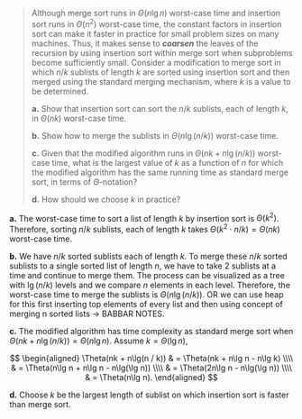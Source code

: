 > Although merge sort runs in $\Theta(n\lg n)$ worst-case time and insertion sort runs in $\Theta(n^2)$ worst-case time, the constant factors in insertion sort can make it faster in practice for small problem sizes on many machines. Thus, it makes sense to **_coarsen_** the leaves of the recursion by using insertion sort within merge sort when subproblems become sufficiently small. Consider a modification to merge sort in which $n / k$ sublists of length $k$ are sorted using insertion sort and then merged using the standard merging mechanism, where $k$ is a value to be determined.
>
> **a.** Show that insertion sort can sort the $n / k$ sublists, each of length $k$, in $\Theta(nk)$ worst-case time.
>
> **b.** Show how to merge the sublists in $\Theta(n\lg(n / k))$ worst-case time.
>
> **c.** Given that the modified algorithm runs in $\Theta(nk + n\lg(n / k))$ worst-case time, what is the largest value of $k$ as a function of $n$ for which the modified algorithm has the same running time as standard merge sort, in terms of $\Theta$-notation?
>
> **d.** How should we choose $k$ in practice?

**a.** The worst-case time to sort a list of length $k$ by insertion sort is $\Theta(k^2)$. Therefore, sorting $n / k$ sublists, each of length $k$ takes $\Theta(k^2 \cdot n / k) = \Theta(nk)$ worst-case time.

**b.** We have $n / k$ sorted sublists each of length $k$. To merge these $n / k$ sorted sublists to a single sorted list of length $n$, we have to take $2$ sublists at a time and continue to merge them. The process can be visualized as a tree with $\lg(n / k)$ levels and we compare $n$ elements in each level. Therefore, the worst-case time to merge the sublists is $\Theta(n\lg(n / k))$.
OR we can use heap for this first inserting top elements of every list and then using concept of merging n sorted lists -> BABBAR NOTES.


**c.** The modified algorithm has time complexity as standard merge sort when $\Theta(nk + n\lg(n / k)) = \Theta(n\lg n)$. Assume $k = \Theta(\lg n)$,

$$
\begin{aligned}
\Theta(nk + n\lg(n / k))
    & = \Theta(nk + n\lg n - n\lg k) \\\\
    & = \Theta(n\lg n + n\lg n - n\lg(\lg n)) \\\\
    & = \Theta(2n\lg n - n\lg(\lg n)) \\\\
    & = \Theta(n\lg n).
\end{aligned}
$$

**d.** Choose $k$ be the largest length of sublist on which insertion sort is faster than merge sort.
